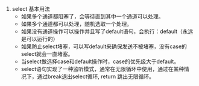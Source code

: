 1. select 基本用法
	* 如果多个通道都阻塞了，会等待直到其中一个通道可以处理。
	* 如果多个通道都可以处理，随机选取一个处理。
	* 如果没有通道操作可以操作并且写了default语句，会执行：default（永远是可以运行的）
	* 如果防止select堵塞，可以写default来确保发送不被堵塞，没有case的select就会一直堵塞。
	* 当select做选择case和default操作时，case的优先级大于default。
	* select语句实现了一种监听模式，通常在无限循环中使用，通过在某种情况下，通过break退出select循环, return 跳出无限循环。
